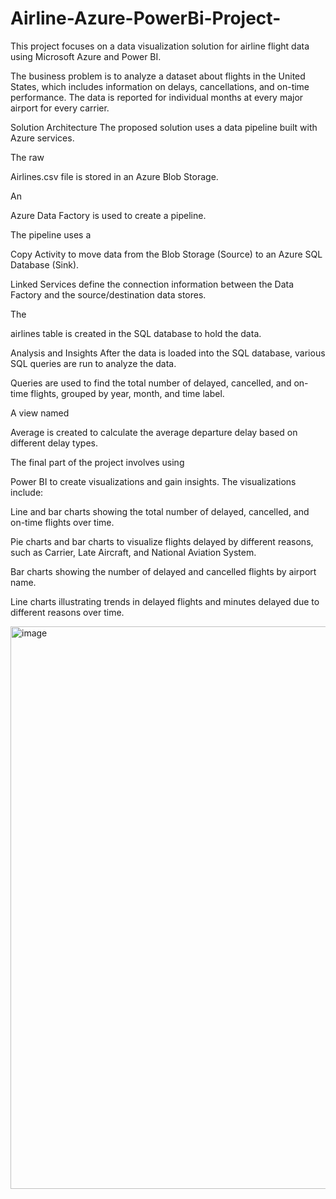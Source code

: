 # Airline-Azure-PowerBi-Project-

This project focuses on a data visualization solution for airline flight data using Microsoft Azure and Power BI.

The business problem is to analyze a dataset about flights in the United States, which includes information on delays, cancellations, and on-time performance. The data is reported for individual months at every major airport for every carrier.

Solution Architecture
The proposed solution uses a data pipeline built with Azure services.

The raw 

Airlines.csv file is stored in an Azure Blob Storage.



An 

Azure Data Factory is used to create a pipeline.




The pipeline uses a 

Copy Activity to move data from the Blob Storage (Source) to an Azure SQL Database (Sink).




Linked Services define the connection information between the Data Factory and the source/destination data stores.


The 

airlines table is created in the SQL database to hold the data.

Analysis and Insights
After the data is loaded into the SQL database, various SQL queries are run to analyze the data.

Queries are used to find the total number of delayed, cancelled, and on-time flights, grouped by year, month, and time label.



A view named 

Average is created to calculate the average departure delay based on different delay types.


The final part of the project involves using 

Power BI to create visualizations and gain insights. The visualizations include:


Line and bar charts showing the total number of delayed, cancelled, and on-time flights over time.

Pie charts and bar charts to visualize flights delayed by different reasons, such as Carrier, Late Aircraft, and National Aviation System.


Bar charts showing the number of delayed and cancelled flights by airport name.


Line charts illustrating trends in delayed flights and minutes delayed due to different reasons over time.


<img width="1600" height="900" alt="image" src="https://github.com/user-attachments/assets/2081e2fd-0782-435b-837c-d9003860663e" />
